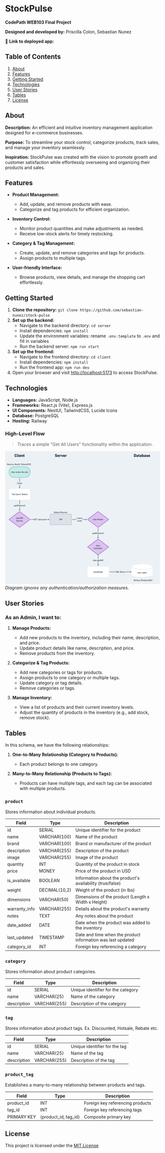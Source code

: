 # StockPulse

**CodePath WEB103 Final Project**

**Designed and developed by:** Priscilla Colon, Sebastian Nunez

🔗 **Link to deployed app:**

## Table of Contents

1. [About](#about)
2. [Features](#features)
3. [Getting Started](#getting-started)
4. [Technologies](#technologies)
5. [User Stories](#user-stories)
6. [Tables](#tables)
7. [License](#license)

## About

**Description:** An efficient and intuitive inventory management application designed for e-commerce businesses.

**Purpose:** To streamline your stock control, categorize products, track sales, and manage your inventory seamlessly.

**Inspiration:** StockPulse was created with the vision to promote growth and customer satisfaction while effortlessly overseeing and organizing their products and sales.

## Features

- **Product Management:**

  - Add, update, and remove products with ease.
  - Categorize and tag products for efficient organization.

- **Inventory Control:**

  - Monitor product quantities and make adjustments as needed.
  - Receive low-stock alerts for timely restocking.

- **Category & Tag Management:**

  - Create, update, and remove categories and tags for products.
  - Assign products to multiple tags.

- **User-friendly Interface:**
  - Browse products, view details, and manage the shopping cart effortlessly.

## Getting Started

1. **Clone the repository:** `git clone https://github.com/sebastian-nunez/stock-pulse`
2. **Set up the backend:**
   - Navigate to the backend directory: `cd server`
   - Install dependencies: `npm install`
   - Update the environment variables: rename `.env.template` to `.env` and fill in variables
   - Run the backend server: `npm run start`
3. **Set up the frontend:**
   - Navigate to the frontend directory: `cd client`
   - Install dependencies: `npm install`
   - Run the frontend app: `npm run dev`
4. Open your browser and visit [http://localhost:5173](http://localhost:5173) to access StockPulse.

## Technologies

- **Languages:** JavaScript, Node.js
- **Frameworks:** React.js (Vite), Express.js
- **UI Components:** NextUI, TailwindCSS, Lucide Icons
- **Database:** PostgreSQL
- **Hosting:** Railway

### High-Level Flow

> Traces a simple "Get All Users" functionality within the application.

![High level trace](demos/stock-pulse-design-1.png)
_Diagram ignores any authentication/authorization measures_.

## User Stories

### As an Admin, I want to:

1. **Manage Products:**

   - Add new products to the inventory, including their name, description, and price.
   - Update product details like name, description, and price.
   - Remove products from the inventory.

2. **Categorize & Tag Products:**

   - Add new categories or tags for products.
   - Assign products to one category or multiple tags.
   - Update category or tag details.
   - Remove categories or tags.

3. **Manage Inventory:**
   - View a list of products and their current inventory levels.
   - Adjust the quantity of products in the inventory (e.g., add stock, remove stock).

## Tables

In this schema, we have the following relationships:

1. **One-to-Many Relationship (Category to Products):**

   - Each product belongs to one category.

2. **Many-to-Many Relationship (Products to Tags):**
   - Products can have multiple tags, and each tag can be associated with multiple products.

### `product`

Stores information about individual products.

| Field         | Type          | Description                                                 |
| ------------- | ------------- | ----------------------------------------------------------- |
| id            | SERIAL        | Unique identifier for the product                           |
| name          | VARCHAR(100)  | Name of the product                                         |
| brand         | VARCHAR(100)  | Brand or manufacturer of the product                        |
| description   | VARCHAR(255)  | Description of the product                                  |
| image         | VARCHAR(255)  | Image of the product                                        |
| quantity      | INT           | Quantity of the product in stock                            |
| price         | MONEY         | Price of the product in USD                                 |
| is_available  | BOOLEAN       | Information about the product's availability (true/false)   |
| weight        | DECIMAL(10,2) | Weight of the product (in lbs)                              |
| dimensions    | VARCHAR(50)   | Dimensions of the product (Length x Width x Height)         |
| warranty_info | VARCHAR(255)  | Details about the product's warranty                        |
| notes         | TEXT          | Any notes about the product                                 |
| date_added    | DATE          | Date when the product was added to the inventory            |
| last_updated  | TIMESTAMP     | Date and time when the product information was last updated |
| category_id   | INT           | Foreign key referencing a category                          |

### `category`

Stores information about product categories.

| Field       | Type         | Description                        |
| ----------- | ------------ | ---------------------------------- |
| id          | SERIAL       | Unique identifier for the category |
| name        | VARCHAR(25)  | Name of the category               |
| description | VARCHAR(255) | Description of the category        |

### `tag`

Stores information about product tags. Ex. Discounted, Hotsale, Rebate etc.

| Field       | Type         | Description                   |
| ----------- | ------------ | ----------------------------- |
| id          | SERIAL       | Unique identifier for the tag |
| name        | VARCHAR(25)  | Name of the tag               |
| description | VARCHAR(255) | Description of the tag        |

### `product_tag`

Establishes a many-to-many relationship between products and tags.

| Field       | Type                 | Description                      |
| ----------- | -------------------- | -------------------------------- |
| product_id  | INT                  | Foreign key referencing products |
| tag_id      | INT                  | Foreign key referencing tags     |
| PRIMARY KEY | (product_id, tag_id) | Composite primary key            |

## License

This project is licensed under the [MIT License](https://github.com/sebastian-nunez/stock-pulse/blob/main/LICENSE)
